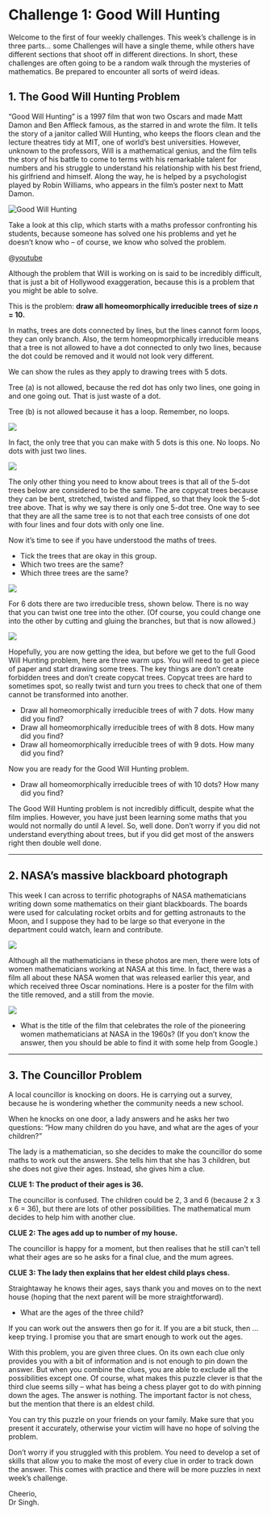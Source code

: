 # Challenge 1: Good Will Hunting

Welcome to the first of four weekly challenges. This week’s challenge is in
three parts… some Challenges will have a single theme, while others have
different sections that shoot off in different directions. In short, these
challenges are often going to be a random walk through the mysteries of
mathematics. Be prepared to encounter all sorts of weird ideas.


## 1. The Good Will Hunting Problem

“Good Will Hunting” is a 1997 film that won two Oscars and made Matt Damon and
Ben Affleck famous, as the starred in and wrote the film. It tells the story of
a janitor called Will Hunting, who keeps the floors clean and the lecture
theatres tidy at MIT, one of world’s best universities. However, unknown to the
professors, Will is a mathematical genius, and the film tells the story of his
battle to come to terms with his remarkable talent for numbers and his struggle
to understand his relationship with his best friend, his girlfriend and himself.
Along the way, he is helped by a psychologist played by Robin Williams, who
appears in the film’s poster next to Matt Damon.

![Good Will Hunting](/images/good-will-hunting.jpg)

Take a look at this clip, which starts with a maths professor confronting his
students, because someone has solved one his problems and yet he doesn’t know
who – of course, we know who solved the problem.

@[youtube](1EkNjDf7XKs)

Although the problem that Will is working on is said to be incredibly difficult,
that is just a bit of Hollywood exaggeration, because this is a problem that
you might be able to solve.

This is the problem: __draw all homeomorphically irreducible trees of size
_n_ = 10.__

In maths, trees are dots connected by lines, but the lines cannot form loops,
they can only branch. Also, the term homeopmorphically irreducible means that a
tree is not allowed to have a dot connected to only two lines, because the dot
could be removed and it would not look very different. 

We can show the rules as they apply to drawing trees with 5 dots.

Tree (a) is not allowed, because the red dot has only two lines, one going in
and one going out. That is just waste of a dot. 

Tree (b) is not allowed because it has a loop. Remember, no loops. 

![](/images/graph-1.png)

In fact, the only tree that you can make with 5 dots is this one. No loops. No
dots with just two lines.

![](/images/graph-2.png)

The only other thing you need to know about trees is that all of the 5-dot
trees below are considered to be the same. The are copycat trees because they
can be bent, stretched, twisted and flipped, so that they look the 5-dot tree
above. That is why we say there is only one 5-dot tree. One way to see that
they are all the same tree is to not that each tree consists of one dot with
four lines and four dots with only one line.

Now it’s time to see if you have understood the maths of trees.

* Tick the trees that are okay in this group.
* Which two trees are the same?
* Which three trees are the same?

![](/images/graph-3.png)

For 6 dots there are two irreducible tress, shown below. There is no way that
you can twist one tree into the other. (Of course, you could change one into
the other by cutting and gluing the branches, but that is now allowed.)

![](/images/graph-4.png)

Hopefully, you are now getting the idea, but before we get to the full Good
Will Hunting problem, here are three warm ups. You will need to get a piece of
paper and start drawing some trees. The key things are don’t create forbidden
trees and don’t create copycat trees. Copycat trees are hard to sometimes spot,
so really twist and turn you trees to check that one of them cannot be
transformed into another.  

* Draw all homeomorphically irreducible trees of with 7 dots. How many did you
  find?
* Draw all homeomorphically irreducible trees of with 8 dots. How many did you
  find?
* Draw all homeomorphically irreducible trees of with 9 dots. How many did you
  find?
  
Now you are ready for the Good Will Hunting problem.

* Draw all homeomorphically irreducible trees of with 10 dots? How many did you
  find?

The Good Will Hunting problem is not incredibly difficult, despite what the
film implies. However, you have just been learning some maths that you would
not normally do until A level. So, well done. Don’t worry if you did not
understand everything about trees, but if you did get most of the answers right
then double well done.

---

## 2. NASA’s massive blackboard photograph 

This week I can across to terrific photographs of NASA mathematicians writing
down some mathematics on their giant blackboards. The boards were used for
calculating rocket orbits and for getting astronauts to the Moon, and I suppose
they had to be large so that everyone in the department could watch, learn and
contribute.

![](/images/nasa-1.jpg)

Although all the mathematicians in these photos are men, there were lots of
women mathematicians working at NASA at this time. In fact, there was a film
all about these NASA women that was released earlier this year, and which
received three Oscar nominations. Here is a poster for the film with the title
removed, and a still from the movie.

![](/images/nasa-4.jpg)

* What is the title of the film that celebrates the role of the pioneering women
  mathematicians at NASA in the 1960s? (If you don’t know the answer, then you
  should be able to find it with some help from Google.)

---

## 3. The Councillor Problem

A local councillor is knocking on doors. He is carrying out a survey, because
he is wondering whether the community needs a new school.

When he knocks on one door, a lady answers and he asks her two questions: “How
many children do you have, and what are the ages of your children?” 

The lady is a mathematician, so she decides to make the councillor do some
maths to work out the answers. She tells him that she has 3 children, but she
does not give their ages. Instead, she gives him a clue.

__CLUE 1: The product of their ages is 36.__

The councillor is confused. The children could be 2, 3 and 6 (because 2 x 3 x 6
= 36), but there are lots of other possibilities. The mathematical mum decides
to help him with another clue.

__CLUE 2: The ages add up to number of my house.__

The councillor is happy for a moment, but then realises that he still can't tell
what their ages are so he asks for a final clue, and the mum agrees.

__CLUE 3: The lady then explains that her eldest child plays chess.__

Straightaway he knows their ages, says thank you and moves on to the next house
(hoping that the next parent will be more straightforward).

* What are the ages of the three child?

If you can work out the answers then go for it. If you are a bit stuck, then …
keep trying. I promise you that are smart enough to work out the ages. 

With this problem, you are given three clues. On its own each clue only provides
you with a bit of information and is not enough to pin down the answer. But when
you combine the clues, you are able to exclude all the possibilities except one.
Of course, what makes this puzzle clever is that the third clue seems silly –
what has being a chess player got to do with pinning down the ages. The answer
is nothing. The important factor is not chess, but the mention that there is an
eldest child.

You can try this puzzle on your friends on your family. Make sure that you
present it accurately, otherwise your victim will have no hope of solving the
problem.

Don’t worry if you struggled with this problem. You need to develop a set of
skills that allow you to make the most of every clue in order to track down the
answer. This comes with practice and there will be more puzzles in next week’s
challenge.

Cheerio,  
Dr Singh.
